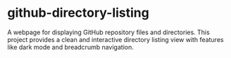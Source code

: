 # github-directory-listing
A webpage for displaying GitHub repository files and directories. This project provides a clean and interactive directory listing view with features like dark mode and breadcrumb navigation.
